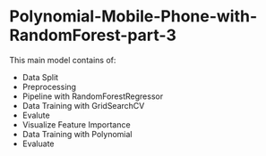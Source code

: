 # Polynomial-Mobile-Phone-with-RandomForest-part-3
This main model contains of:
- Data Split
- Preprocessing
- Pipeline with RandomForestRegressor
- Data Training with GridSearchCV
- Evalute
- Visualize Feature Importance
- Data Training with Polynomial
- Evaluate
